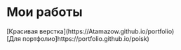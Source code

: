 <h1>Мои работы</h1>
[Красивая верстка](https://Atamazow.github.io/portfolio) <br>
[Для портфолио]https://portfolio.github.io/poisk) 

